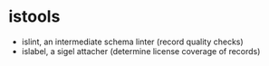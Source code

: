 istools
=======

* islint, an intermediate schema linter (record quality checks)
* islabel, a sigel attacher (determine license coverage of records)
